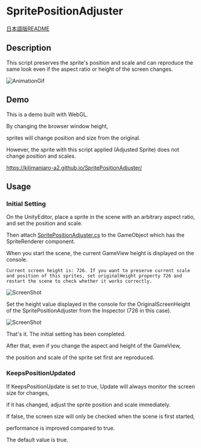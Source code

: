 # SpritePositionAdjuster

[日本語版README](https://github.com/Kilimanjaro-a2/SpritePositionAdjuster/blob/master/README.ja.md)

## Description

This script preserves the sprite's position and scale and can reproduce the same look even if the aspect ratio or height of the screen changes.

![AnimationGif](https://user-images.githubusercontent.com/30808673/69492978-6fdc4a00-0eec-11ea-8b11-7790c0f83c59.gif)

## Demo

This is a demo built with WebGL.

By changing the browser window height,

sprites will change position and size from the original.

However, the sprite with this script applied (Adjusted Sprite) does not change position and scales.

https://kilimanjaro-a2.github.io/SpritePositionAdjuster/


## Usage

### Initial Setting

On the UnityEditor, place a sprite in the scene with an arbitrary aspect ratio, and set the position and scale.

Then attach [SpritePositionAdjuster.cs](https://github.com/Kilimanjaro-a2/SpritePositionAdjuster/blob/master/Assets/Plugins/SpritePositionAdjuster/SpritePositionAdjuster.cs) to the GameObject which has the SpriteRenderer component.

When you start the scene, the current GameView height is displayed on the console.

```
Current screen height is: 726. If you want to preserve current scale and position of this sprites, set originalHeight property 726 and restart the scene to check whether it works correctly.
```
![ScreenShot](https://user-images.githubusercontent.com/30808673/69491436-88426980-0ed8-11ea-8196-2ed46d034a6f.PNG)

Set the height value displayed in the console for the OriginalScreenHeight of the SpritePositionAdjuster from the Inspector (726 in this case).

![ScreenShot](https://user-images.githubusercontent.com/30808673/69491512-a5c40300-0ed9-11ea-859c-d480e1e503e8.PNG)

That's it. The initial setting has been completed.

After that, even if you change the aspect and height of the GameView,

the position and scale of the sprite set first are reproduced.

### KeepsPositionUpdated

If KeepsPositionUpdate is set to true, Update will always monitor the screen size for changes,

if it has changed, adjust the sprite position and scale immediately.

If false, the screen size will only be checked when the scene is first started,

performance is improved compared to true.

The default value is true.